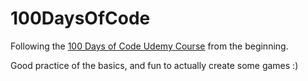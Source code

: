 # 100DaysOfCode

Following the [100 Days of Code Udemy Course](https://www.udemy.com/course/100-days-of-code/) from the beginning.

Good practice of the basics, and fun to actually create some games :)
